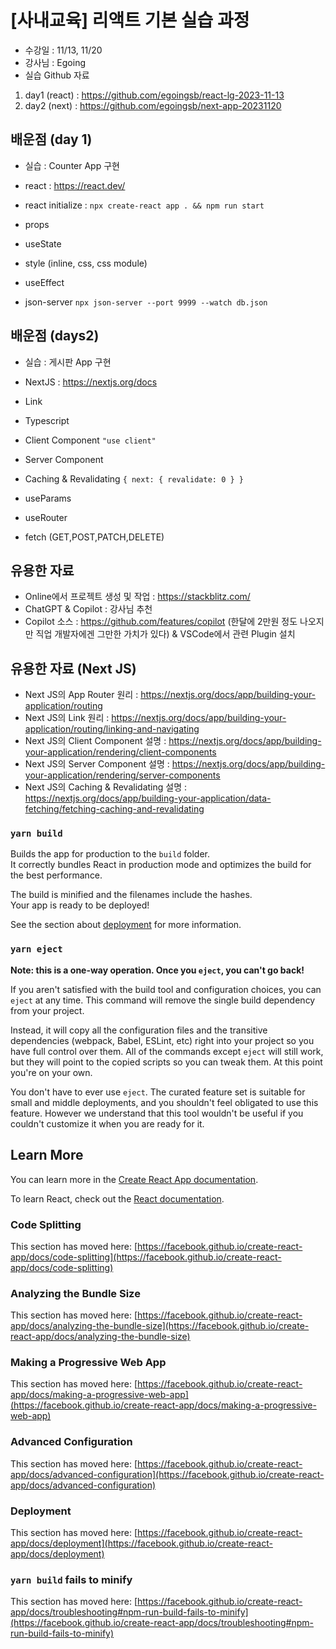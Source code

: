 # [사내교육] 리액트 기본 실습 과정

- 수강일 : 11/13, 11/20
- 강사님 : Egoing
- 실습 Github 자료
1. day1 (react) : https://github.com/egoingsb/react-lg-2023-11-13
2. day2 (next) : https://github.com/egoingsb/next-app-20231120


## 배운점 (day 1)
- 실습 : Counter App 구현

- react : https://react.dev/
- react initialize : `npx create-react app . && npm run start`
- props
- useState
- style (inline, css, css module)
- useEffect
- json-server `npx json-server --port 9999 --watch db.json`

## 배운점 (days2)
- 실습 : 게시판 App 구현 

- NextJS : https://nextjs.org/docs
- Link
- Typescript
- Client Component `"use client"`
- Server Component
- Caching & Revalidating `{ next: { revalidate: 0 } }`
- useParams
- useRouter
- fetch (GET,POST,PATCH,DELETE)


## 유용한 자료

- Online에서 프로젝트 생성 및 작업 : https://stackblitz.com/
- ChatGPT & Copilot : 강사님 추천
- Copilot 소스 : https://github.com/features/copilot (한달에 2만원 정도 나오지만 직업 개발자에겐 그만한 가치가 있다) & VSCode에서 관련 Plugin 설치

## 유용한 자료 (Next JS)
- Next JS의 App Router 원리 : https://nextjs.org/docs/app/building-your-application/routing
- Next JS의 Link 원리 : https://nextjs.org/docs/app/building-your-application/routing/linking-and-navigating
- Next JS의 Client Component 설명 : https://nextjs.org/docs/app/building-your-application/rendering/client-components
- Next JS의 Server Component 설명 : https://nextjs.org/docs/app/building-your-application/rendering/server-components
- Next JS의 Caching & Revalidating 설명 : https://nextjs.org/docs/app/building-your-application/data-fetching/fetching-caching-and-revalidating

### `yarn build`

Builds the app for production to the `build` folder.\
It correctly bundles React in production mode and optimizes the build for the best performance.

The build is minified and the filenames include the hashes.\
Your app is ready to be deployed!

See the section about [deployment](https://facebook.github.io/create-react-app/docs/deployment) for more information.

### `yarn eject`

**Note: this is a one-way operation. Once you `eject`, you can't go back!**

If you aren't satisfied with the build tool and configuration choices, you can `eject` at any time. This command will remove the single build dependency from your project.

Instead, it will copy all the configuration files and the transitive dependencies (webpack, Babel, ESLint, etc) right into your project so you have full control over them. All of the commands except `eject` will still work, but they will point to the copied scripts so you can tweak them. At this point you're on your own.

You don't have to ever use `eject`. The curated feature set is suitable for small and middle deployments, and you shouldn't feel obligated to use this feature. However we understand that this tool wouldn't be useful if you couldn't customize it when you are ready for it.

## Learn More

You can learn more in the [Create React App documentation](https://facebook.github.io/create-react-app/docs/getting-started).

To learn React, check out the [React documentation](https://reactjs.org/).

### Code Splitting

This section has moved here: [https://facebook.github.io/create-react-app/docs/code-splitting](https://facebook.github.io/create-react-app/docs/code-splitting)

### Analyzing the Bundle Size

This section has moved here: [https://facebook.github.io/create-react-app/docs/analyzing-the-bundle-size](https://facebook.github.io/create-react-app/docs/analyzing-the-bundle-size)

### Making a Progressive Web App

This section has moved here: [https://facebook.github.io/create-react-app/docs/making-a-progressive-web-app](https://facebook.github.io/create-react-app/docs/making-a-progressive-web-app)

### Advanced Configuration

This section has moved here: [https://facebook.github.io/create-react-app/docs/advanced-configuration](https://facebook.github.io/create-react-app/docs/advanced-configuration)

### Deployment

This section has moved here: [https://facebook.github.io/create-react-app/docs/deployment](https://facebook.github.io/create-react-app/docs/deployment)

### `yarn build` fails to minify

This section has moved here: [https://facebook.github.io/create-react-app/docs/troubleshooting#npm-run-build-fails-to-minify](https://facebook.github.io/create-react-app/docs/troubleshooting#npm-run-build-fails-to-minify)
